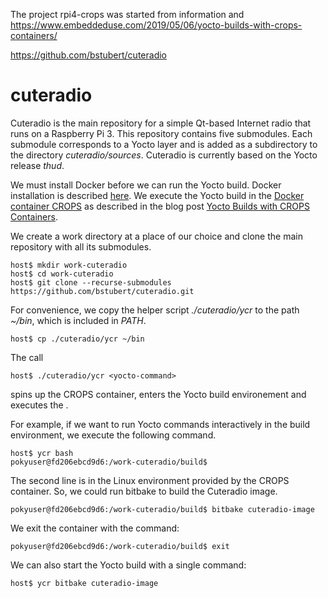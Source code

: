 The project rpi4-crops was started from information and
https://www.embeddeduse.com/2019/05/06/yocto-builds-with-crops-containers/
 
https://github.com/bstubert/cuteradio  
# cuteradio

Cuteradio is the main repository for a simple Qt-based Internet radio that runs on a Raspberry Pi 3. This repository contains five submodules. Each submodule corresponds to a Yocto layer and is added as a subdirectory to the directory _cuteradio/sources_. Cuteradio is currently based on the Yocto release _thud_.

We must install Docker before we can run the Yocto build. Docker installation is described [here](https://www.embeddeduse.com/2019/02/11/using-docker-containers-for-yocto-builds/#install). We execute the Yocto build in the [Docker container CROPS](https://hub.docker.com/u/crops/) as described in the blog post [Yocto Builds with CROPS Containers](https://www.embeddeduse.com/2019/05/06/yocto-builds-with-crops-containers/).

We create a work directory at a place of our choice and clone the main repository with all its submodules.

    host$ mkdir work-cuteradio
    host$ cd work-cuteradio
    host$ git clone --recurse-submodules https://github.com/bstubert/cuteradio.git

For convenience, we copy the helper script _./cuteradio/ycr_ to the path _~/bin_, which is included in _PATH_. 

    host$ cp ./cuteradio/ycr ~/bin


The call

    host$ ./cuteradio/ycr <yocto-command>

spins up the CROPS container, enters the Yocto build environement and executes the _<yocto-command>_.

For example, if we want to run Yocto commands interactively in the build environment, we execute the following command. 

    host$ ycr bash
    pokyuser@fd206ebcd9d6:/work-cuteradio/build$

The second line is in the Linux environment provided by the CROPS container. So, we could run bitbake to build the Cuteradio image.

    pokyuser@fd206ebcd9d6:/work-cuteradio/build$ bitbake cuteradio-image

We exit the container with the command:

    pokyuser@fd206ebcd9d6:/work-cuteradio/build$ exit


We can also start the Yocto build with a single command:

    host$ ycr bitbake cuteradio-image


